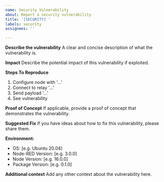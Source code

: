 ```yaml
---
name: Security Vulnerability
about: Report a security vulnerability
title: '[SECURITY] '
labels: security
assignees: ''

---
```


**Describe the vulnerability**
A clear and concise description of what the vulnerability is.

**Impact**
Describe the potential impact of this vulnerability if exploited.

**Steps To Reproduce**
1. Configure node with '...'
2. Connect to relay '...'
3. Send payload '...'
4. See vulnerability

**Proof of Concept**
If applicable, provide a proof of concept that demonstrates the vulnerability.

**Suggested Fix**
If you have ideas about how to fix this vulnerability, please share them.

**Environment:**
 - OS: [e.g. Ubuntu 20.04]
 - Node-RED Version: [e.g. 3.0.0]
 - Node Version: [e.g. 16.0.0]
 - Package Version: [e.g. 0.1.0]

**Additional context**
Add any other context about the vulnerability here.
